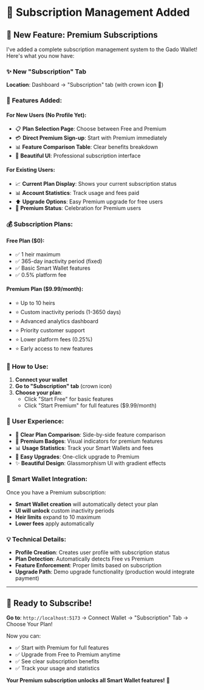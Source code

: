 # 👑 Subscription Management Added

## 🎉 **New Feature: Premium Subscriptions**

I've added a complete subscription management system to the Gado Wallet! Here's what you now have:

### ✨ **New "Subscription" Tab**

**Location**: Dashboard → "Subscription" tab (with crown icon 👑)

### 🎯 **Features Added**:

#### **For New Users** (No Profile Yet):
- 📋 **Plan Selection Page**: Choose between Free and Premium
- 💳 **Direct Premium Sign-up**: Start with Premium immediately
- 📊 **Feature Comparison Table**: Clear benefits breakdown
- 🎨 **Beautiful UI**: Professional subscription interface

#### **For Existing Users**:
- 📈 **Current Plan Display**: Shows your current subscription status
- 📊 **Account Statistics**: Track usage and fees paid
- ⬆️ **Upgrade Options**: Easy Premium upgrade for free users
- 🎉 **Premium Status**: Celebration for Premium users

### 💰 **Subscription Plans**:

#### **Free Plan** ($0):
- ✅ 1 heir maximum
- ✅ 365-day inactivity period (fixed)
- ✅ Basic Smart Wallet features
- ✅ 0.5% platform fee

#### **Premium Plan** ($9.99/month):
- ⭐ Up to 10 heirs
- ⭐ Custom inactivity periods (1-3650 days)
- ⭐ Advanced analytics dashboard
- ⭐ Priority customer support
- ⭐ Lower platform fees (0.25%)
- ⭐ Early access to new features

### 🔧 **How to Use**:

1. **Connect your wallet**
2. **Go to "Subscription" tab** (crown icon)
3. **Choose your plan**:
   - Click "Start Free" for basic features
   - Click "Start Premium" for full features ($9.99/month)

### 🎨 **User Experience**:

- 🎯 **Clear Plan Comparison**: Side-by-side feature comparison
- 💎 **Premium Badges**: Visual indicators for premium features
- 📊 **Usage Statistics**: Track your Smart Wallets and fees
- 🔄 **Easy Upgrades**: One-click upgrade to Premium
- ✨ **Beautiful Design**: Glassmorphism UI with gradient effects

### 🚀 **Smart Wallet Integration**:

Once you have a Premium subscription:
- **Smart Wallet creation** will automatically detect your plan
- **UI will unlock** custom inactivity periods
- **Heir limits** expand to 10 maximum
- **Lower fees** apply automatically

### 💡 **Technical Details**:

- **Profile Creation**: Creates user profile with subscription status
- **Plan Detection**: Automatically detects Free vs Premium
- **Feature Enforcement**: Proper limits based on subscription
- **Upgrade Path**: Demo upgrade functionality (production would integrate payment)

---

## 🎯 **Ready to Subscribe!**

**Go to**: `http://localhost:5173` → Connect Wallet → "Subscription" Tab → Choose Your Plan!

Now you can:
- ✅ Start with Premium for full features
- ✅ Upgrade from Free to Premium anytime
- ✅ See clear subscription benefits
- ✅ Track your usage and statistics

**Your Premium subscription unlocks all Smart Wallet features!** 👑